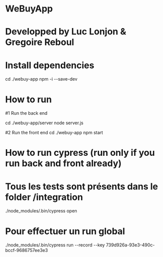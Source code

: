# WeBuyApp

# Developped by Luc Lonjon & Gregoire Reboul

# Install dependencies

cd ./webuy-app
npm -i --save-dev

# How to run

#1 Run the back end

cd ./webuy-app/server
node server.js

#2 Run the front end
cd ./webuy-app
npm start

# How to run cypress (run only if you run back and front already)

# Tous les tests sont présents dans le folder /integration

./node_modules/.bin/cypress open

# Pour effectuer un run global

./node_modules/.bin/cypress run --record --key 739d926a-93e3-490c-bccf-9686757ee3e3

